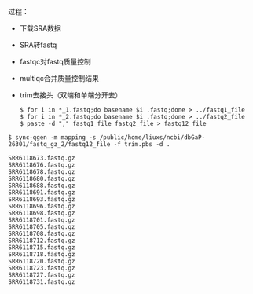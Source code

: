 过程：

- 下载SRA数据

- SRA转fastq

- fastqc对fastq质量控制

- multiqc合并质量控制结果

- trim去接头（双端和单端分开去）

  ```shell
  $ for i in *_1.fastq;do basename $i .fastq;done > ../fastq1_file
  $ for i in *_2.fastq;do basename $i .fastq;done > ../fastq2_file
  $ paste -d "," fastq1_file fastq2_file > fastq12_file
  ```

  

```shell
$ sync-qgen -m mapping -s /public/home/liuxs/ncbi/dbGaP-26301/fastq_gz_2/fastq12_file -f trim.pbs -d .
```

```
SRR6118673.fastq.gz
SRR6118676.fastq.gz
SRR6118678.fastq.gz
SRR6118680.fastq.gz
SRR6118688.fastq.gz
SRR6118691.fastq.gz
SRR6118693.fastq.gz
SRR6118696.fastq.gz
SRR6118698.fastq.gz
SRR6118701.fastq.gz
SRR6118705.fastq.gz
SRR6118708.fastq.gz
SRR6118712.fastq.gz
SRR6118715.fastq.gz
SRR6118718.fastq.gz
SRR6118720.fastq.gz
SRR6118723.fastq.gz
SRR6118727.fastq.gz
SRR6118731.fastq.gz
```

